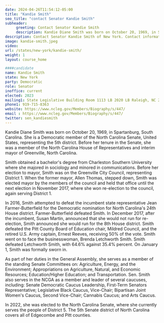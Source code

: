 ```yaml
---
date: 2024-04-26T11:54:12-05:00
title: "Kandie Smith"
seo_title: "contact Senator Kandie Smith"
subheader:
     greeting: Contact Senator Kandie Smith
     description: Kandie Diane Smith was born on October 20, 1969, in Spartanburg, South Carolina. She is a Democratic member of the North Carolina Senate, United States, representing the 5th district. Before her tenure in the Senate, she was a member of the North Carolina House of Representatives and interim mayor of Greenville, North Carolina.
description: Contact Senator Kandie Smith of New York. Contact information for Kandie Smith includes email address, phone number, and mailing address.
image: kandie-smith.jpeg
video:
url: /states/new-york/kandie-smith/
weight: 1
layout: course_home

####candidate
name: Kandie Smith
state: New York
party: Democratic
role: Senator
inoffice: current
elected: 2023
mailing1: State Legislative Building Room 1113 LB 2020 LB Raleigh, NC 27603-2808
phone1: 919-715-8363
website: https://www.ncleg.gov/Members/Biography/s/447/
email : https://www.ncleg.gov/Members/Biography/s/447/
twitter: sen_kandiesmith
---
```


Kandie Diane Smith was born on October 20, 1969, in Spartanburg, South Carolina. She is a Democratic member of the North Carolina Senate, United States, representing the 5th district. Before her tenure in the Senate, she was a member of the North Carolina House of Representatives and interim mayor of Greenville, North Carolina.

Smith obtained a bachelor's degree from Charleston Southern University where she majored in sociology and minored in communications. Before her election to mayor, Smith was on the Greenville City Council, representing District 1. When the former mayor, Allen Thomas, stepped down, Smith was elected mayor by the members of the council and held that office until the next election in November 2017, where she won re-election to the council, again serving District 1.

In 2016, Smith attempted to defeat the incumbent state representative Jean Farmer-Butterfield for the Democratic nomination for North Carolina's 24th House district. Farmer-Butterfield defeated Smith. In December 2017, after the incumbent, Susan Martin, announced that she would not run for re-election, Smith announced she would run for the 8th House district. Smith defeated the Pitt County Board of Education chair, Mildred Council, and the retired U.S. Army captain, Ernest Reeves, receiving 50% of the vote. Smith went on to face the businesswoman, Brenda Letchworth Smith. Smith defeated Letchworth Smith, with 64.6% against 35.4% percent. On January 1, Smith was formally sworn in.

As part of her duties in the General Assembly, she serves as a member of the standing Senate Committees on: Agriculture, Energy, and the Environment; Appropriations on Agriculture, Natural, and Economic Resources; Education/Higher Education; and Transportation. Sen. Smith also serves in the NCGA as a member and leader of several caucuses, including: Senate Democratic Caucus Leadership, First-Term Senators Representative; Legislative Black Caucus, Vice-Chair; Bipartisan Joint Women's Caucus, Second Vice-Chair; Cannabis Caucus; and Arts Caucus.

In 2022, she was elected to the North Carolina Senate, where she currently serves the people of District 5. The 5th Senate district of North Carolina covers all of Edgecombe and Pitt counties.
